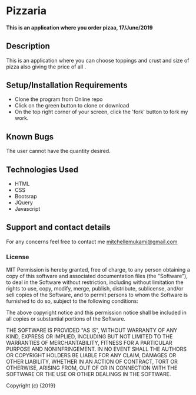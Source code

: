 # Pizzaria
#### This is an application where you order pizaa, 17/June/2019
## Description
This is an application where you can choose toppings and crust and size of pizza also giving the price of all .
## Setup/Installation Requirements
* Clone the program from Online repo
* Click on the green button to clone or download
* On the top right corner of your screen, click the 'fork' button to fork my work.


## Known Bugs
The user cannot have the quantity desired.
## Technologies Used
* HTML
* CSS
* Bootsrap
* JQuery
* Javascript

## Support and contact details
For any concerns feel free to contact me
mitchellemukami@gmail.com
### License
MIT
Permission is hereby granted, free of charge, to any person obtaining a copy of this software and associated documentation files (the "Software"), to deal in the Software without restriction, including without limitation the rights to use, copy, modify, merge, publish, distribute, sublicense, and/or sell copies of the Software, and to permit persons to whom the Software is furnished to do so, subject to the following conditions:

The above copyright notice and this permission notice shall be included in all copies or substantial portions of the Software.

THE SOFTWARE IS PROVIDED "AS IS", WITHOUT WARRANTY OF ANY KIND, EXPRESS OR IMPLIED, INCLUDING BUT NOT LIMITED TO THE WARRANTIES OF MERCHANTABILITY, FITNESS FOR A PARTICULAR PURPOSE AND NONINFRINGEMENT. IN NO EVENT SHALL THE AUTHORS OR COPYRIGHT HOLDERS BE LIABLE FOR ANY CLAIM, DAMAGES OR OTHER LIABILITY, WHETHER IN AN ACTION OF CONTRACT, TORT OR OTHERWISE, ARISING FROM, OUT OF OR IN CONNECTION WITH THE SOFTWARE OR THE USE OR OTHER DEALINGS IN THE SOFTWARE.

Copyright (c) {2019}
